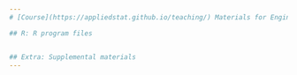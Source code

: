 ```yaml
---
# [Course](https://appliedstat.github.io/teaching/) Materials for Engineering Linear Algebra

## R: R program files


## Extra: Supplemental materials
---
```

